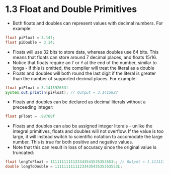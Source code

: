 # 1.3 Float and Double Primitives

- Both floats and doubles can represent values with decimal numbers. For example:
```java
float piFloat = 3.14f;
float piDouble = 3.14;
```

- Floats will use 32 bits to store data, whereas doubles use 64 bits. This means that floats can store around 7 decimal places, and floats 15/16.
- Notice that floats require an `F` or `f` at the end of the number, similar to longs - if this is omitted, the compiler will treat the literal as a double
- Floats and doubles will both round the last digit if the literal is greater than the number of supported decimal places. For example:
```java
float piFloat = 3.141592653f
System.out.println(piFloat); // Output = 3.1415927
```

- Floats and doubles can be declared as decimal literals without a preceeding integer:
```java
float pFloat = .98768f
```

- Floats and doubles can also be assigned integer literals - unlike the integral primitives, floats and doubles will not overflow. If the value is too large, it will instead switch to scientific notation to accomodate the large number. This is true for both positive and negative values.
- Note that this can result in loss of accuracy since the original value is truncated:
```java
float longToFloat = 1111111111123343543535353553L; // Output = 1.11111113E18
double longToDouble = 1111111111123343543535353553L;
```
